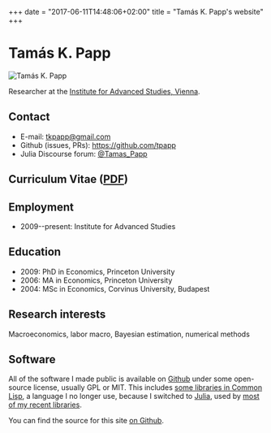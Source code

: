 +++
date = "2017-06-11T14:48:06+02:00"
title = "Tamás K. Papp's website"
+++

# Tamás K. Papp

<img id="tamaskpapp" src="./img/tamas_k_papp.jpg" alt="Tamás K. Papp">

Researcher at the [Institute for Advanced Studies,
Vienna](http://www.ihs.ac.at/research-groups/macroeconomics-and-public-finance/).

## Contact

* E-mail: <tkpapp@gmail.com>
* Github (issues, PRs): <https://github.com/tpapp>
* Julia Discourse forum: [@Tamas_Papp](https://discourse.julialang.org/u/Tamas_Papp/)

## Curriculum Vitae ([PDF](/pdf/cv.pdf))

## Employment

* 2009--present: Institute for Advanced Studies

## Education

* 2009: PhD in Economics, Princeton University
* 2006: MA in Economics, Princeton University
* 2004: MSc in Economics, Corvinus University, Budapest

## Research interests

Macroeconomics, labor macro, Bayesian estimation, numerical methods

## Software

All of the software I made public is available on [Github](https://github.com/tpapp/) under some open-source license, usually GPL or MIT. This includes [some libraries in Common Lisp](https://github.com/tpapp?utf8=%E2%9C%93&tab=repositories&q=&type=&language=common%20lisp), a language I no longer use, because I switched to [Julia](https://julialang.org/), used by [most of my recent libraries](https://github.com/tpapp?utf8=%E2%9C%93&tab=repositories&q=&type=&language=julia).

You can find the source for this site [on Github](https://github.com/tpapp/tpapp.github.io-source).
